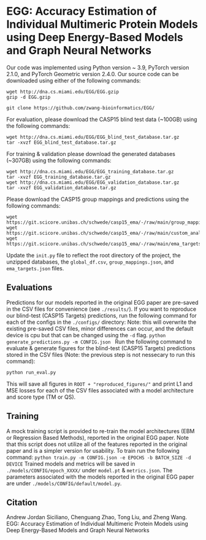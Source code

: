 # EGG: Accuracy Estimation of Individual Multimeric Protein Models using Deep Energy-Based Models and Graph Neural Networks
Our code was implemented using Python version ~ 3.9, PyTorch version 2.1.0, and PyTorch Geometric version 2.4.0. 
Our source code can be downloaded using either of the following commands:
```
wget http://dna.cs.miami.edu/EGG/EGG.gzip
gzip -d EGG.gzip
```
```
git clone https://github.com/zwang-bioinformatics/EGG/
```
For evaluation, please download the CASP15 blind test data (~100GB) using the following commands: 
```
wget http://dna.cs.miami.edu/EGG/EGG_blind_test_database.tar.gz
tar -xvzf EGG_blind_test_database.tar.gz
```
For training & validation please download the generated databases (~307GB) using the following commands:
```
wget http://dna.cs.miami.edu/EGG/EGG_training_database.tar.gz
tar -xvzf EGG_training_database.tar.gz
wget http://dna.cs.miami.edu/EGG/EGG_validation_database.tar.gz
tar -xvzf EGG_validation_database.tar.gz
```
Please download the CASP15 group mappings and predictions using the following commands: 
```
wget https://git.scicore.unibas.ch/schwede/casp15_ema/-/raw/main/group_mappings.json
wget https://git.scicore.unibas.ch/schwede/casp15_ema/-/raw/main/custom_analysis/global_df.csv
wget https://git.scicore.unibas.ch/schwede/casp15_ema/-/raw/main/ema_targets.json
```
Update the `init.py` file to reflect the root directory of the project, the unzipped databases, the `global_df.csv`, `group_mappings.json`, and `ema_targets.json` files. 

## Evaluations
Predictions for our models reported in the original EGG paper are pre-saved in the CSV files for convenience (see `./results/`).
If you want to reproduce our blind-test (CASP15 Targets) predictions, run the following command for each of the configs in the `./configs/` directory:
Note: this will overwrite the existing pre-saved CSV files, minor differences can occur, and the default device is cpu but that can be changed using the `-d` flag. 
``
python generate_predictions.py -m CONFIG.json 
``
Run the following command to evaluate & generate figures for the blind-test (CASP15 Targets) predictions stored in the CSV files (Note: the previous step is not nessecary to run this command): 
```
python run_eval.py
```
This will save all figures in `ROOT + "reproduced_figures/"` and print L1 and MSE losses for each of the CSV files associated with a model architecture and score type (TM or QS). 
## Training
A mock training script is provided to re-train the model architectures (EBM or Regression Based Methods), reported in the original EGG paper. Note that this script does not utilize all of the features reported in the original paper and is a simpler version for usability. To train run the following command: 
``
python train.py -m CONFIG.json -e EPOCHS -b BATCH_SIZE -d DEVICE
``
Trained models and metrics will be saved in `./models/CONFIG/epoch_XXXX/` under `model.pt` & `metrics.json`. 
The parameters associated with the models reported in the original EGG paper are under `./models/CONFIG/default/model.py`.
## Citation
Andrew Jordan Siciliano, Chenguang Zhao, Tong Liu, and Zheng Wang.
EGG: Accuracy Estimation of Individual Multimeric Protein Models using Deep Energy-Based Models and Graph Neural Networks

